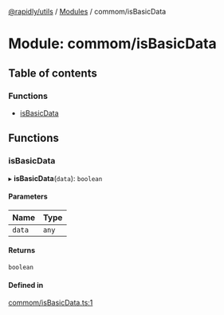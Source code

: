 [@rapidly/utils](../README.md) / [Modules](../modules.md) / commom/isBasicData

# Module: commom/isBasicData

## Table of contents

### Functions

- [isBasicData](commom_isBasicData.md#isbasicdata)

## Functions

### isBasicData

▸ **isBasicData**(`data`): `boolean`

#### Parameters

| Name | Type |
| :------ | :------ |
| `data` | `any` |

#### Returns

`boolean`

#### Defined in

[commom/isBasicData.ts:1](https://github.com/canguser/rapidly-utils/blob/9cbb270/main/commom/isBasicData.ts#L1)

